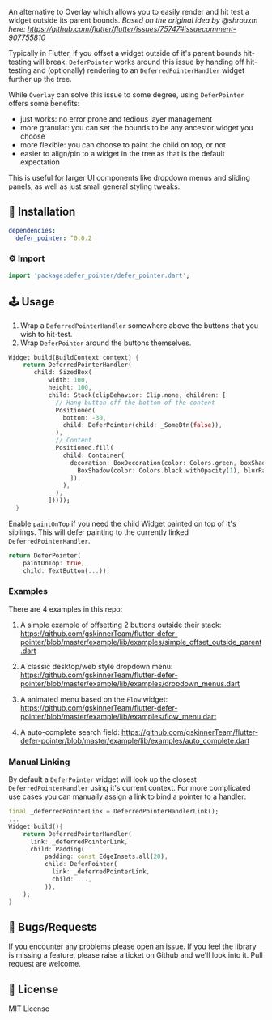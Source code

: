 An alternative to Overlay which allows you to easily render and hit test a widget outside its parent bounds.
_Based on the original idea by @shrouxm here: https://github.com/flutter/flutter/issues/75747#issuecomment-907755810_

Typically in Flutter, if you offset a widget outside of it's parent bounds hit-testing will break. `DeferPointer` works around this issue by handing off hit-testing and (optionally) rendering to an `DeferredPointerHandler` widget further up the tree.

While `Overlay` can solve this issue to some degree, using `DeferPointer` offers some benefits:
* just works: no error prone and tedious layer management
* more granular: you can set the bounds to be any ancestor widget you choose
* more flexible: you can choose to paint the child on top, or not
* easier to align/pin to a widget in the tree as that is the default expectation

This is useful for larger UI components like dropdown menus and sliding panels, as well as just small general styling tweaks.

## 🔨 Installation
```yaml
dependencies:
  defer_pointer: ^0.0.2
```

### ⚙ Import

```dart
import 'package:defer_pointer/defer_pointer.dart';
```

## 🕹️ Usage

1. Wrap a `DeferredPointerHandler` somewhere above the buttons that you wish to hit-test.
2. Wrap `DeferPointer` around the buttons themselves.
```dart
Widget build(BuildContext context) {
    return DeferredPointerHandler(
       child: SizedBox(
           width: 100,
           height: 100,
           child: Stack(clipBehavior: Clip.none, children: [
             // Hang button off the bottom of the content
             Positioned(
               bottom: -30,
               child: DeferPointer(child: _SomeBtn(false)),
             ),
             // Content
             Positioned.fill(
               child: Container(
                 decoration: BoxDecoration(color: Colors.green, boxShadow: [
                   BoxShadow(color: Colors.black.withOpacity(1), blurRadius: 4, spreadRadius: 4),
                 ]),
               ),
             ),
           ]))));
  }
```

Enable `paintOnTop` if you need the child Widget painted on top of it's siblings. This will defer painting to the currently linked `DeferredPointerHandler`.
```dart
return DeferPointer(
    paintOnTop: true,
    child: TextButton(...));
```

### Examples
There are 4 examples in this repo:

1. A simple example of offsetting 2 buttons outside their stack:
https://github.com/gskinnerTeam/flutter-defer-pointer/blob/master/example/lib/examples/simple_offset_outside_parent.dart

2. A classic desktop/web style dropdown menu:
https://github.com/gskinnerTeam/flutter-defer-pointer/blob/master/example/lib/examples/dropdown_menus.dart

3. A animated menu based on the `Flow` widget: 
https://github.com/gskinnerTeam/flutter-defer-pointer/blob/master/example/lib/examples/flow_menu.dart

4. A auto-complete search field:
https://github.com/gskinnerTeam/flutter-defer-pointer/blob/master/example/lib/examples/auto_complete.dart

### Manual Linking
By default a `DeferPointer` widget will look up the closest `DeferredPointerHandler` using it's current context. For more complicated use cases you can manually assign a link to bind a pointer to a handler:
```dart
final _deferredPointerLink = DeferredPointerHandlerLink();
...
Widget build(){
    return DeferredPointerHandler(
      link: _deferredPointerLink,
      child: Padding(
          padding: const EdgeInsets.all(20),
          child: DeferPointer(
            link: _deferredPointerLink,
            child: ...,
          )),
    );
}
```
## 🐞 Bugs/Requests

If you encounter any problems please open an issue. If you feel the library is missing a feature, please raise a ticket on Github and we'll look into it. Pull request are welcome.

## 📃 License

MIT License
